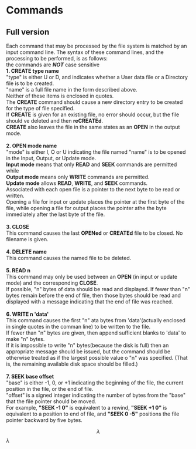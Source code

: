 # Commands

## Full version
Each command that may be processed by the file system is matched by an input command line. The syntax of these command lines, and the processing to be performed, is as follows:
<br>the commands are _**NOT**_ case sensitive<br>
**1. CREATE type name**<br>
"type" is either U or D, and indicates whether a User data file or a Directory file is to be created.<br>
"name" is a full file name in the form described above. <br>Neither of these items is enclosed in quotes.<br>
The **CREATE** command should cause a new directory entry to be created for the type of file specified. <br>
If **CREATE** is given for an existing file, no error should occur, but the file should ve deleted and then **reCREATEd**.<br>
**CREATE** also leaves the file in the same states as an **OPEN** in the output mode.<br><br>
**2. OPEN mode name**<br>
"mode" is either I, O or U indicating the file named "name" is to be opened in the Input, Output, or Update mode.<br>
**Input mode** means that only **READ** and **SEEK** commands are permitted while<br>
**Output mode** means only **WRITE** commands are permitted.<br>
**Update mode** allows **READ**, **WRITE**, and **SEEK** commands.<br>
Associated with each open file is a pointer to the next byte to be read or written.<br>
Opening a file for input or update places the pointer at the first byte of the file, while opening a file for output places the pointer athe the byte immediately after the last byte of the file.<br><br>
**3. CLOSE**<br>
This command causes the last **OPENed** or **CREATEd** file to be closed. No filename is given.<br><br>
**4. DELETE name**<br>
This command causes the named file to be deleted.<br><br>
**5. READ n**<br>
This command may only be used between an **OPEN** (in input or update mode) and the corresponding **CLOSE**.<br>
If possible, "n" bytes of data should be read and displayed. If fewer than "n" bytes remain before the end of file, then those bytes should be read and displayed with a message indicating that the end of file was reached.<br><br>
**6. WRITE n 'data'**<br>
This command causes the first "n" ata bytes from 'data'(actually enclosed in single quotes in the comman line) to be written to the file. <br>
If fewer than "n" bytes are given, then append sufficient blanks to 'data' to make "n" bytes.<br>
If it is impossible to write "n" bytes(because the disk is full) then an appropriate message should be issued, but the command should be otherwise treated as if the largest possible value o "n" was specified. (That is, the remaining available disk space should be filled.)<br><br>
**7. SEEK base offset**<br>
"base" is either -1, 0, or +1 indicating the beginning of the file, the current position in the file, or the end of file. <br>
"offset" is a signed integer indicating the number of bytes from the "base" that the file pointer should be moved.<br>
For example, **"SEEK -1 0"** is equivalent to a rewind, **"SEEK +1 0"** is equivalent to a position to end of file, and **"SEEK 0 -5"** positions the file pointer backward by five bytes.

$$\lambda$$
$\lambda$